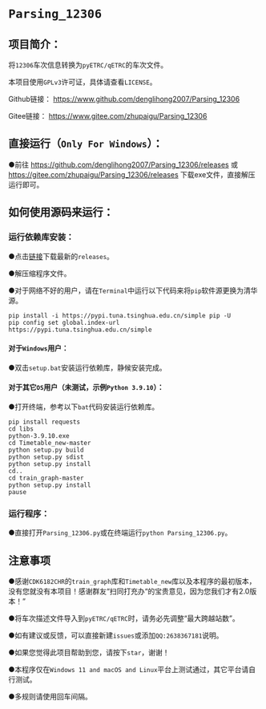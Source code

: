 # `Parsing_12306`
## **项目简介：**

将`12306`车次信息转换为`pyETRC/qETRC`的车次文件。

本项目使用`GPLv3`许可证，具体请查看`LICENSE`。

Github链接： https://www.github.com/denglihong2007/Parsing_12306

Gitee链接： https://www.gitee.com/zhupaigu/Parsing_12306

## **直接运行（`Only For Windows`）：**

●前往 https://github.com/denglihong2007/Parsing_12306/releases 或 https://gitee.com/zhupaigu/Parsing_12306/releases 下载exe文件，直接解压运行即可。

## **如何使用源码来运行：**

### **运行依赖库安装：**

●点击[链接](https://github.com/denglihong2007/Parsing_12306/archive/refs/heads/main.zip)下载最新的`releases`。

●解压缩程序文件。

●对于网络不好的用户，请在`Terminal`中运行以下代码来将`pip`软件源更换为清华源。

```shell
pip install -i https://pypi.tuna.tsinghua.edu.cn/simple pip -U
pip config set global.index-url https://pypi.tuna.tsinghua.edu.cn/simple
```

#### **对于`Windows`用户：**

●双击`setup.bat`安装运行依赖库，静候安装完成。

#### **对于其它`OS`用户（未测试，示例`Python 3.9.10`）：**

●打开终端，参考以下`bat`代码安装运行依赖库。

```shell
pip install requests
cd libs
python-3.9.10.exe
cd Timetable_new-master
python setup.py build
python setup.py sdist
python setup.py install
cd..
cd train_graph-master
python setup.py install
pause
```

### **运行程序：**

●直接打开`Parsing_12306.py`或在终端运行`python Parsing_12306.py`。

## **注意事项**

●感谢`CDK6182CHR`的`train_graph`库和`Timetable_new`库以及本程序的最初版本，没有您就没有本项目！感谢群友“扫同打充办“的宝贵意见，因为您我们才有2.0版本！”

●将车次描述文件导入到`pyETRC/qETRC`时，请务必先调整“最大跨越站数”。

●如有建议或反馈，可以直接新建`issues`或添加`QQ:2638367181`说明。

●如果您觉得此项目帮助到您，请按下`star`，谢谢！

●本程序仅在`Windows 11 and macOS and Linux`平台上测试通过，其它平台请自行测试。

●多规则请使用回车间隔。

